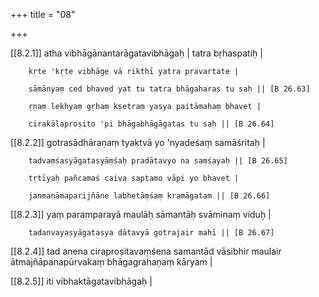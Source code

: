 +++
title = "08"

+++

[[8.2.1]] atha vibhāgānantarāgatavibhāgaḥ | tatra bṛhaspatiḥ |

		kṛte 'kṛte vibhāge vā rikthī yatra pravartate |

		sāmānyaṃ ced bhaved yat tu tatra bhāgaharas tu saḥ || [B 26.63]

		ṛṇaṃ lekhyaṃ gṛhaṃ kṣetraṃ yasya paitāmahaṃ bhavet |

		cirakālaproṣito 'pi bhāgabhāgāgatas tu saḥ || [B 26.64]

[[8.2.2]] gotrasādhāraṇaṃ tyaktvā yo 'nyadeśaṃ samāśritaḥ |

		tadvaṃśasyāgatasyāṃśaḥ pradātavyo na saṃśayaḥ || [B 26.65]

		tṛtīyaḥ pañcamaś caiva saptamo vāpi yo bhavet |

		janmanāmaparijñāne labhetāṃśaṃ kramāgatam || [B 26.66]

[[8.2.3]] yaṃ paramparayā maulāḥ sāmantāḥ svāminaṃ viduḥ |

		tadanvayasyāgatasya dātavyā gotrajair mahī || [B 26.67]

[[8.2.4]] tad anena ciraproṣitavaṃśena samantād vāsibhir maulair ātmajñāpanapūrvakaṃ bhāgagrahaṇaṃ kāryam |

[[8.2.5]] iti vibhaktāgatavibhāgaḥ |
